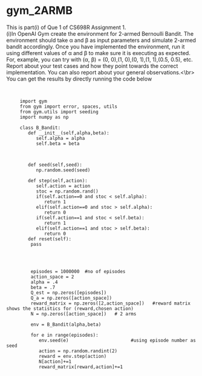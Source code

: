 # gym_2ARMB
This is part(i) of Que 1 of CS698R Assignment 1. <br />
(i)In OpenAI Gym create the environment for 2-armed Bernoulli Bandit. The environment should take α
and β as input parameters and simulate 2-armed bandit accordingly. Once you have implemented the
environment, run it using different values of α and β to make sure it is executing as expected. For, example,
you can try with (α, β) = (0, 0),(1, 0),(0, 1),(1, 1),(0.5, 0.5), etc. Report about your test cases and how
they point towards the correct implementation. You can also report about your general observations.<\br>
You can get the results by directly running the code below <br />



<pre>
  <code>
	
     import gym
     from gym import error, spaces, utils
     from gym.utils import seeding
     import numpy as np

     class B_Bandit:
        def __init__(self,alpha,beta):
           self.alpha = alpha
           self.beta = beta 
            
        
        
        def seed(self,seed):
           np.random.seed(seed)
        
        def step(self,action):
           self.action = action
           stoc = np.random.rand()
           if(self.action==0 and stoc < self.alpha):
              return 1
           elif(self.action==0 and stoc > self.alpha):
              return 0
           if(self.action==1 and stoc < self.beta):
              return 1
           elif(self.action==1 and stoc > self.beta):
              return 0
        def reset(self):
         pass
      </code>
		</pre>
		
		
```

         episodes = 1000000  #no of episodes
         action_space = 2
         alpha = .4
         beta = .7
         Q_est = np.zeros([episodes]) 
         Q_a = np.zeros([action_space])
         reward_matrix = np.zeros([2,action_space])   #reward matrix shows the statistics for (reward,chosen action)
         N = np.zeros([action_space])   # 2 arms

         env = B_Bandit(alpha,beta)

         for e in range(episodes):
            env.seed(e)                       #using episode number as seed
            action = np.random.randint(2)
            reward = env.step(action)          
            N[action]+=1
            reward_matrix[reward,action]+=1
	
   
```
